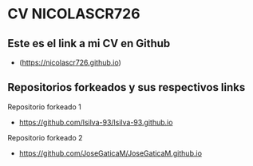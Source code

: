 # CV NICOLASCR726

## Este es el link a mi CV en Github

- (https://nicolascr726.github.io)

## Repositorios forkeados y sus respectivos links

Repositorio forkeado 1

- https://github.com/lsilva-93/lsilva-93.github.io

Repositorio forkeado 2

- https://github.com/JoseGaticaM/JoseGaticaM.github.io
